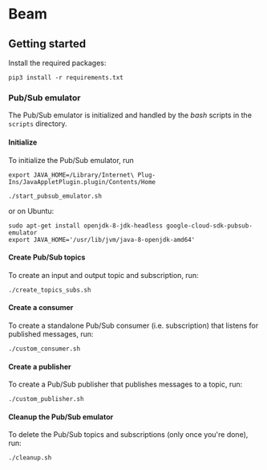 # Beam


## Getting started

Install the required packages:
```
pip3 install -r requirements.txt
```

### Pub/Sub emulator
The Pub/Sub emulator is initialized and handled by the _bash_ scripts in the `scripts` directory.

#### Initialize
To initialize the Pub/Sub emulator, run
```
export JAVA_HOME=/Library/Internet\ Plug-Ins/JavaAppletPlugin.plugin/Contents/Home

./start_pubsub_emulator.sh
```

or on Ubuntu:
```
sudo apt-get install openjdk-8-jdk-headless google-cloud-sdk-pubsub-emulator
export JAVA_HOME='/usr/lib/jvm/java-8-openjdk-amd64'
```

#### Create Pub/Sub topics
To create an input and output topic and subscription, run:

```
./create_topics_subs.sh
```

#### Create a consumer
To create a standalone Pub/Sub consumer (i.e. subscription) that listens for published messages, run:
```
./custom_consumer.sh
```

#### Create a publisher
To create a Pub/Sub publisher that publishes messages to a topic, run:

```
./custom_publisher.sh
```

#### Cleanup the Pub/Sub emulator
To delete the Pub/Sub topics and subscriptions (only once you're done), run:

 ```
./cleanup.sh
```
